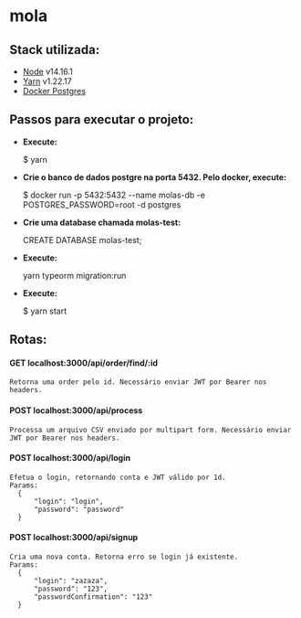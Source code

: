 # mola

## Stack utilizada:
  * [Node](https://nodejs.org/en/) v14.16.1
  * [Yarn](https://yarnpkg.com/) v1.22.17
  * [Docker Postgres](https://hub.docker.com/_/postgres)
  
## Passos para executar o projeto:
  * **Execute:**
        <p>$ yarn
        
  * **Crie o banco de dados postgre na porta 5432. Pelo docker, execute:**
        <p>$ docker run -p 5432:5432 --name molas-db -e POSTGRES_PASSWORD=root -d postgres
        
  * **Crie uma database chamada molas-test:**
        <p>CREATE DATABASE molas-test;
		
  * **Execute:**
		<p> yarn typeorm migration:run
		
  * **Execute:**
		<p>$ yarn start
        
        
## Rotas:
  #### GET localhost:3000/api/order/find/:id
    Retorna uma order pelo id. Necessário enviar JWT por Bearer nos headers.
    
  #### POST localhost:3000/api/process
    Processa um arquivo CSV enviado por multipart form. Necessário enviar JWT por Bearer nos headers.
    
  #### POST localhost:3000/api/login
    Efetua o login, retornando conta e JWT válido por 1d.
    Params:
      {
	      "login": "login",
	      "password": "password"
      }
      
  #### POST localhost:3000/api/signup
    Cria uma nova conta. Retorna erro se login já existente.
    Params:
      {
	      "login": "zazaza",
	      "password": "123",
	      "passwordConfirmation": "123"
      }

